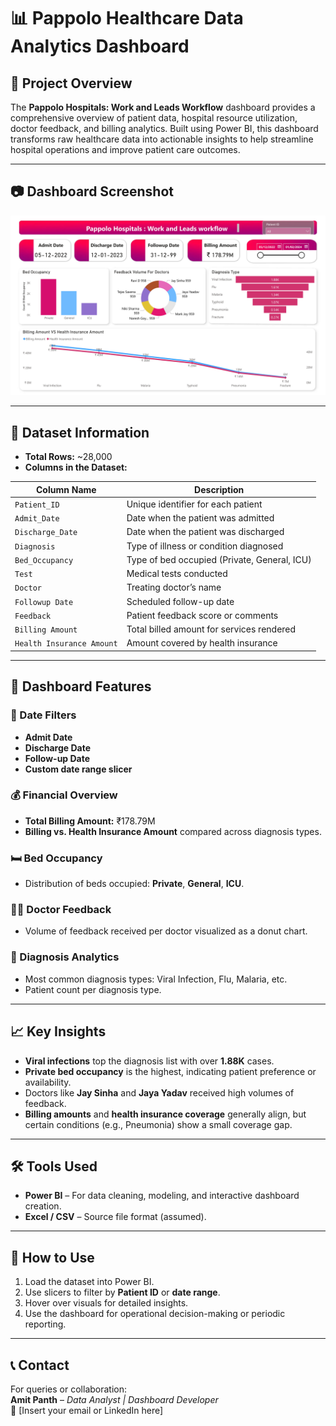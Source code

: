 # 📊 Pappolo Healthcare Data Analytics Dashboard

## 🏥 Project Overview

The **Pappolo Hospitals: Work and Leads Workflow** dashboard provides a comprehensive overview of patient data, hospital resource utilization, doctor feedback, and billing analytics. Built using Power BI, this dashboard transforms raw healthcare data into actionable insights to help streamline hospital operations and improve patient care outcomes.

---

## 📷 Dashboard Screenshot

![image alt](https://github.com/amitpanth/Pappolo-Healthcare-Data-Analytics-Project/blob/7127f85304d5ae77075a2b4c900688e41e2f563e/Pappolo%20Hospital%20Dashboard_page-0001.jpg)

---

## 📁 Dataset Information

- **Total Rows:** ~28,000
- **Columns in the Dataset:**

| Column Name               | Description                                                   |
|---------------------------|---------------------------------------------------------------|
| `Patient_ID`              | Unique identifier for each patient                            |
| `Admit_Date`              | Date when the patient was admitted                            |
| `Discharge_Date`          | Date when the patient was discharged                          |
| `Diagnosis`               | Type of illness or condition diagnosed                        |
| `Bed_Occupancy`           | Type of bed occupied (Private, General, ICU)                  |
| `Test`                    | Medical tests conducted                                       |
| `Doctor`                  | Treating doctor’s name                                        |
| `Followup Date`           | Scheduled follow-up date                                      |
| `Feedback`                | Patient feedback score or comments                            |
| `Billing Amount`          | Total billed amount for services rendered                     |
| `Health Insurance Amount` | Amount covered by health insurance                            |

---

## 📌 Dashboard Features

### 📅 Date Filters
- **Admit Date**
- **Discharge Date**
- **Follow-up Date**
- **Custom date range slicer**

### 💰 Financial Overview
- **Total Billing Amount:** ₹178.79M
- **Billing vs. Health Insurance Amount** compared across diagnosis types.

### 🛏️ Bed Occupancy
- Distribution of beds occupied: **Private**, **General**, **ICU**.

### 👨‍⚕️ Doctor Feedback
- Volume of feedback received per doctor visualized as a donut chart.

### 🦠 Diagnosis Analytics
- Most common diagnosis types: Viral Infection, Flu, Malaria, etc.
- Patient count per diagnosis type.

---

## 📈 Key Insights

- **Viral infections** top the diagnosis list with over **1.88K** cases.
- **Private bed occupancy** is the highest, indicating patient preference or availability.
- Doctors like **Jay Sinha** and **Jaya Yadav** received high volumes of feedback.
- **Billing amounts** and **health insurance coverage** generally align, but certain conditions (e.g., Pneumonia) show a small coverage gap.

---

## 🛠️ Tools Used

- **Power BI** – For data cleaning, modeling, and interactive dashboard creation.
- **Excel / CSV** – Source file format (assumed).

---

## 📌 How to Use

1. Load the dataset into Power BI.
2. Use slicers to filter by **Patient ID** or **date range**.
3. Hover over visuals for detailed insights.
4. Use the dashboard for operational decision-making or periodic reporting.

---

## 📞 Contact

For queries or collaboration:  
**Amit Panth** – *Data Analyst | Dashboard Developer*  
📧 [Insert your email or LinkedIn here]
